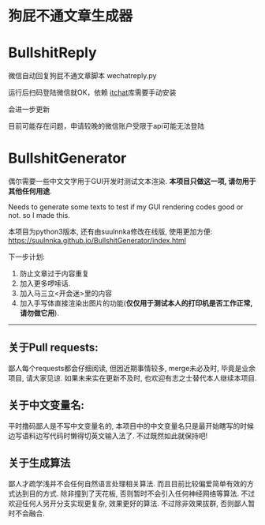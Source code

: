 # 狗屁不通文章生成器
# BullshitReply

微信自动回复狗屁不通文章脚本 wechatreply.py

运行后扫码登陆微信就OK，依赖 [itchat](https://github.com/littlecodersh/ItChat)库需要手动安装

会进一步更新

目前可能存在问题，申请较晚的微信账户受限于api可能无法登陆

# BullshitGenerator

偶尔需要一些中文文字用于GUI开发时测试文本渲染. __本项目只做这一项, 请勿用于其他任何用途__.

Needs to generate some texts to test if my GUI rendering codes good or not. so I made this.

本项目为python3版本, 还有由suulnnka修改在线版, 使用更加方便:
https://suulnnka.github.io/BullshitGenerator/index.html

下一步计划:
1. 防止文章过于内容重复
1. 加入更多啰嗦话.
1. 加入马三立<开会迷>里的内容
1. 加入手写体直接渲染出图片的功能(__仅仅用于测试本人的打印机是否工作正常, 请勿做它用__).

----

## 关于Pull requests:

鄙人每个requests都会仔细阅读, 但因近期事情较多, merge未必及时, 毕竟是业余项目, 请大家见谅. 如果未来实在更新不及时, 也欢迎有志之士替代本人继续本项目.

## 关于中文变量名:

平时撸码鄙人是不写中文变量名的, 本项目中的中文变量名只是最开始瞎写的时候边写语料边写代码时懒得切英文输入法了. 不过既然如此就保持吧!

## 关于生成算法

鄙人才疏学浅并不会任何自然语言处理相关算法. 而且目前比较偏爱简单有效的方式达到目的方式. 除非撞到了天花板, 否则暂时不会引入任何神经网络等算法. 不过欢迎任何人另开分支实现更复杂, 效果更好的算法. 不过除非效果拔群, 否则鄙人暂时不会融合.
